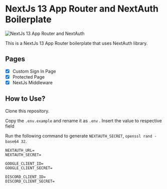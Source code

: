 # NextJs 13 App Router and NextAuth Boilerplate

<p align=”center”>
    <img 
        src="https://res.cloudinary.com/dyniiffju/image/upload/v1685111477/localhost_3000__poqq9d.png" 
        alt="NextJs 13 App Router and NextAuth" 
    />
</p>

This is a NextJs 13 App Router boilerplate that uses NextAuth library.

## Pages

- [x] Custom Sign In Page
- [x] Protected Page
- [x] NextJs Middleware

## How to Use?

Clone this repository.

Copy the `.env.example` and rename it as `.env` .
Insert the value to respective field

Run the following command to generate `NEXTAUTH_SECRET`, `openssl rand -base64 32`.

```
NEXTAUTH_URL=
NEXTAUTH_SECRET=

GOOGLE_CLIENT_ID=
GOOGLE_CLIENT_SECRET=

DISCORD_CLIENT_ID=
DISCORD_CLIENT_SECRET=
```
